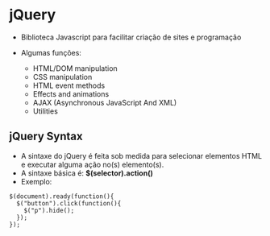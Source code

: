 # jQuery

- Biblioteca Javascript para facilitar criação de sites e programação

- Algumas funções:
  - HTML/DOM manipulation
  - CSS manipulation
  - HTML event methods
  - Effects and animations
  - AJAX (Asynchronous JavaScript And XML)
  - Utilities

## jQuery Syntax

- A sintaxe do jQuery é feita sob medida para selecionar elementos HTML e executar alguma ação no(s) elemento(s).
- A sintaxe básica é: **$(selector).action()**
- Exemplo:

```
$(document).ready(function(){
  $("button").click(function(){
    $("p").hide();
  });
});
```
